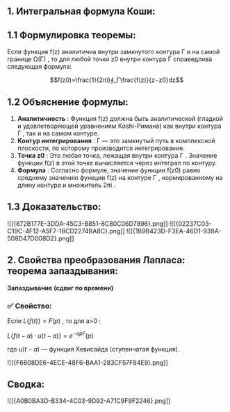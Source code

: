 ## 1. **Интегральная формула Коши:**

## 1.1 Формулировка теоремы:

Если функция f(z) аналитична внутри замкнутого контура Γ и на самой границе Ω(Γ) , то для любой точки z0​ внутри контура Γ справедлива следующая формула:

$$f(z0​)=\frac{1}{2πi}∮_Γ\frac{f(z)}{​z−z0}​dz$$

## 1.2 Объяснение формулы:

1. **Аналитичность** : Функция f(z) должна быть аналитической (гладкой и удовлетворяющей уравнениям Кoshi-Римана) как внутри контура Γ , так и на самом контуре.
2. **Контур интегрирования** : Γ — это замкнутый путь в комплексной плоскости, по которому производится интегрирование.
3. **Точка z0​** : Это любая точка, лежащая внутри контура Γ . Значение функции f(z) в этой точке вычисляется через интеграл по контуру.
4. **Формула** : Согласно формуле, значение функции f(z0​) равно среднему значению функции f(z) на контуре Γ , нормированному на длину контура и множитель 2πi .

## 1.3 Доказательство:

![[{872B177E-3DDA-45C3-B851-8C80C06D7896}.png]]
![[{02237C03-C19C-4F12-A5F7-18CD2274BA8C}.png]]
![[{1B9B423D-F3EA-46D1-938A-508D47D008D2}.png]]

## **2. Свойства преобразования Лапласа: теорема запаздывания:** 

**Запаздывание (сдвиг по времени)**
### ✅ Свойство:

Если $L\{f(t)\}=F(p)$ , то для a>0 :

$L\{f(t−a)⋅u(t−a)\}=e^{−apF}(p)​$

где $u(t−a)$ — функция Хевисайда (ступенчатая функция).

![[{F6608DE6-4ECE-48F6-BAA1-283CF57F84E9}.png]]

## **Сводка:**

![[{A0B0BA3D-B334-4C03-9D92-A71C9F9F2246}.png]]